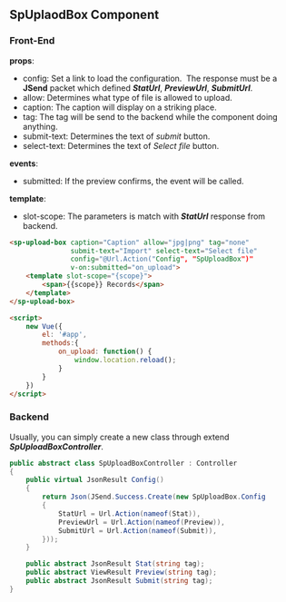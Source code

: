 ## SpUplaodBox Component

### Front-End

**props**:

- config:	Set a link to load the configuration.
  ​		The response must be a **JSend** packet which defined ***StatUrl***, ***PreviewUrl***, ***SubmitUrl***.
- allow:	Determines what type of file is allowed to upload.
- caption:	The caption will display on a striking place.
- tag:		The tag will be send to the backend while the component doing anything.
- submit-text:	Determines the text of *submit* button.
- select-text:	Determines the text of *Select file* button.

**events**:

- submitted:	If the preview confirms, the event will be called.

**template**:

- slot-scope:	The parameters is match with ***StatUrl*** response from backend.

```html
<sp-upload-box caption="Caption" allow="jpg|png" tag="none"
               submit-text="Import" select-text="Select file"
               config="@Url.Action("Config", "SpUploadBox")"
               v-on:submitted="on_upload">
    <template slot-scope="{scope}">
        <span>{{scope}} Records</span>
    </template>
</sp-upload-box>
```

```html
<script>
    new Vue({
        el: '#app',
        methods:{
            on_upload: function() {
                window.location.reload();
            }
        }
    })
</script>
```



### Backend

Usually, you can simply create a new class through extend ***SpUploadBoxController***.

```C#
public abstract class SpUploadBoxController : Controller
{
	public virtual JsonResult Config()
    {
    	return Json(JSend.Success.Create(new SpUploadBox.Config
		{
			StatUrl = Url.Action(nameof(Stat)),
			PreviewUrl = Url.Action(nameof(Preview)),
			SubmitUrl = Url.Action(nameof(Submit)),
		}));
	}

	public abstract JsonResult Stat(string tag);
	public abstract ViewResult Preview(string tag);
	public abstract JsonResult Submit(string tag);
}
```

